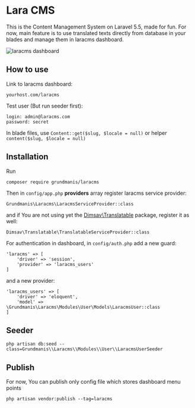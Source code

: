 # Lara CMS
This is the Content Management System on Laravel 5.5, made for fun.
For now, main feature is to use translated texts directly from database in your blades and 
manage them in laracms dashboard.

![laracms dashboard](https://user-images.githubusercontent.com/6103997/35482156-c64ad344-0439-11e8-9972-db1f9c9c89b4.png)

## How to use
Link to laracms dashboard: 
```
yourhost.com/laracms
```
Test user (But run seeder first):
```
login: admin@laracms.com
password: secret
```

In blade files, use `Content::get($slug, $locale = null)` or helper `content($slug, $locale = null)`

## Installation
Run 
```
composer require grundmanis/laracms
```
Then in `config/app.php` **providers** array register laracms service provider:
```
Grundmanis\Laracms\LaracmsServiceProvider::class
``` 
and if You are not using yet the <a href="https://github.com/dimsav/laravel-translatable">Dimsav\Translatable</a> package, register it as well: 
``` 
Dimsav\Translatable\TranslatableServiceProvider::class
```
For authentication in dashboard, in `config/auth.php` add a new guard:
```
'laracms' => [
    'driver' => 'session',
    'provider' => 'laracms_users'
]
``` 
and a new provider:
```
'laracms_users' => [
    'driver' => 'eloquent',
    'model' => \Grundmanis\Laracms\Modules\User\Models\LaracmsUser::class
]
```
## Seeder
```
php artisan db:seed --class=Grundmanis\\Laracms\\Modules\\User\\LaracmsUserSeeder
```

## Publish
For now, You can publish only config file which stores dashboard menu points
```
php artisan vendor:publish --tag=laracms

```